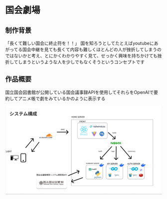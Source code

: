 # 国会劇場

## 制作背景

「長くて難しい国会に終止符を！！」
国を知ろうとしてたとえばyoutubeにあがってる国会中継を見ても長くて内容も難しくほとんどの人が挫折してしまうのではないかと考え、とにかくわかりやすく見て、せっかく興味を持ちかけても挫折してしまうというような人を少しでもなくそうというコンセプトです

## 作品概要

国立国会図書館が公開している国会議事録APIを使用してそれらをOpenAIで要約してアニメ帳で劇をみているかのように表示する

![構成図](../front/public/diet-flow.png "構成図v2")
